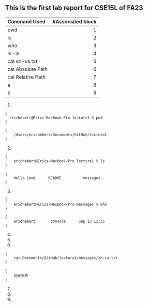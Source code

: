 ## This is the first lab report for CSE15L of FA23

| Command Used      | #Associated block | 
| :---------------  | ----------------: |
| pwd               | 1                 | 
| ls                | 2                 | 
| who               | 3                 |    
| ls -al            | 4                 |
| cat en-us.txt     | 5                 |   
| cat Absolute Path | 6                 |
| cat Relative Path | 7                 |
|  a                | 8                 |
|  b                | 9                 |

1. 
```
{
  erichebert@Erics-MacBook-Pro lecture1 % pwd
}
```
```
{
    /Users/erichebert/Documents/GitHub/lecture1
}
```
2. 
```
{
    erichebert@Erics-MacBook-Pro lecture1 % ls
}
```
```
{
    Hello.java      README          messages
}
```
3.
```
{
    erichebert@Erics-MacBook-Pro messages % who
}
```
```
{
    erichebert       console      Sep 13 12:35 
}
```
4.
5.
6. 
```
{
    cat Documents/GitHub/lecture1/messages/zh-cn.txt
}
```
```
{
    你好世界
}
```
7.
8.
9.
